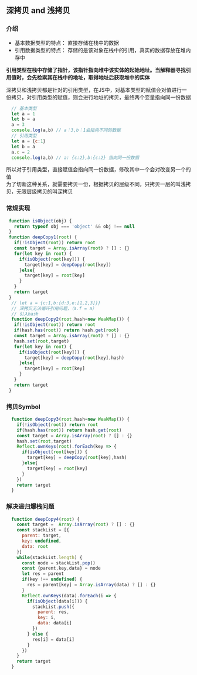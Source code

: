 ## 深拷贝 and 浅拷贝
### 介绍
  * 基本数据类型的特点： 直接存储在栈中的数据
  * 引用数据类型的特点： 存储的是该对象在栈中的引用，真实的数据存放在堆内存中

  **引用类型在栈中存储了指针，该指针指向堆中该实体的起始地址。当解释器寻找引用值时，会先检索其在栈中的地址，取得地址后获取堆中的实体**
  
  深拷贝和浅拷贝都是针对的引用类型，在JS中，对基本类型的赋值会对值进行一份拷贝，对引用类型的赋值，则会进行地址的拷贝，最终两个变量指向同一份数据
  ```javascript
    // 基本类型
    let a = 1
    let b = a
    a = 3
    console.log(a,b) // a：3,b：1会指向不同的数据
    // 引用类型
    let a = {c:1}
    let b = a
    a.c = 2 
    console.log(a,b) // a: {c:2},b:{c:2} 指向同一份数据
  ```
  所以对于引用类型，直接赋值会指向同一份数据，修改其中一个会对改变另一个的值<br>
  为了切断这种关系，就需要拷贝一份，根据拷贝的层级不同，只拷贝一层的叫浅拷贝，无限层级拷贝的叫深拷贝
### 常规实现
```javascript
 function isObject(obj) {
   return typeof obj === 'object' && obj !== null
 }
 function deepCopy1(root) {
   if(!isObject(root)) return root
   const target = Array.isArray(root) ? [] : {}
   for(let key in root) {
     if(isObject(root[key])) {
       target[key] = deepCopy(root[key])
     }else{
       target[key] = root[key]
     }
   }
   return target
 }
  // let a = {c:1,b:{d:3,e:[1,2,3]}}
  // 深拷贝无法循环引用问题，（a.f = a）
  // 引入hash
  function deepCopy2(root,hash=new WeakMap()) {
   if(!isObject(root)) return root
   if(hash.has(root)) return hash.get(root)
   const target = Array.isArray(root) ? [] : {}
   hash.set(root,target)
   for(let key in root) {
     if(isObject(root[key])) {
       target[key] = deepCopy(root[key],hash)
     }else{
       target[key] = root[key]
     }
   }
   return target
 }
```
### 拷贝Symbol
```javascript
  function deepCopy3(root,hash=new WeakMap()) {
    if(!isObject(root)) return root
    if(hash.has(root)) return hash.get(root)
    const target = Array.isArray(root) ? [] : {}
    hash.set(root,target)
    Reflect.ownKeys(root).forEach(key => {
      if(isObject(root[key])) {
        target[key] = deepCopy(root[key],hash)
      }else{
        target[key] = root[key]
      }
    })
    return target  
  }
```
### 解决递归爆栈问题
```javascript
  function deepCopy4(root) {
    const target =  Array.isArray(root) ? [] : {}
    const stackList = [{
      parent: target,
      key: undefined,
      data: root
    }]
    while(stackList.length) {
      const node = stackList.pop()
      const {parent,key,data} = node
      let res = parent
      if(key !== undefined) {
        res = parent[key] = Array.isArray(data) ? [] : {}
      }
      Reflect.ownKeys(data).forEach(i => {
        if(isObject(data[i])) {
          stackList.push({
            parent: res,
            key: i,
            data: data[i]
          })
        } else {
          res[i] = data[i]
        }
      })
    }
    return target
  }
```

